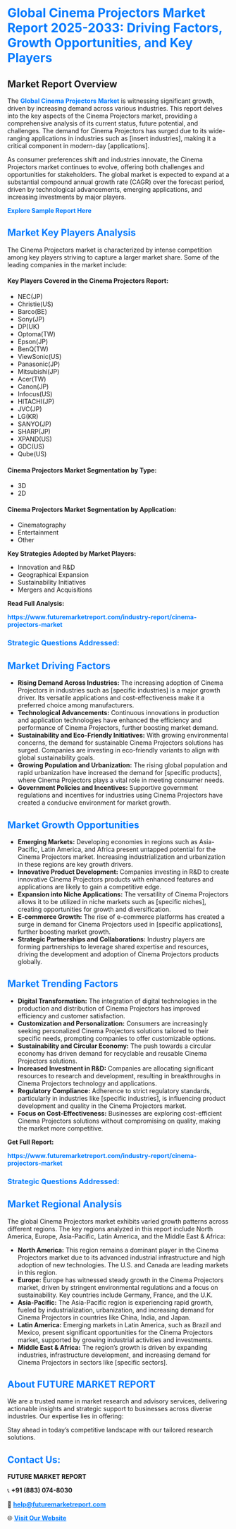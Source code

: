 <h1 style="color: #007BFF;">Global Cinema Projectors Market Report 2025-2033: Driving Factors, Growth Opportunities, and Key Players</h1>

<section id="overview">
<h2>Market Report Overview</h2>
<p>The <a href="https://www.futuremarketreport.com/industry-report/cinema-projectors-market" style="color: #007BFF; text-decoration: none;"><strong>Global Cinema Projectors Market</strong></a> is witnessing significant growth, driven by increasing demand across various industries. This report delves into the key aspects of the Cinema Projectors market, providing a comprehensive analysis of its current status, future potential, and challenges. The demand for Cinema Projectors has surged due to its wide-ranging applications in industries such as [insert industries], making it a critical component in modern-day [applications].</p>
<p>As consumer preferences shift and industries innovate, the Cinema Projectors market continues to evolve, offering both challenges and opportunities for stakeholders. The global market is expected to expand at a substantial compound annual growth rate (CAGR) over the forecast period, driven by technological advancements, emerging applications, and increasing investments by major players.</p>
</section>

<section id="overview">
<p><a href="https://www.futuremarketreport.com/request-sample/reportId=44166" style="color: #007BFF; text-decoration: none;"><strong>Explore Sample Report Here</strong></a></p>
</section>

<section id="key-players">
<h2 style="color: #007BFF;">Market Key Players Analysis</h2>
<p>The Cinema Projectors market is characterized by intense competition among key players striving to capture a larger market share. Some of the leading companies in the market include:</p>
<h4>Key Players Covered in the Cinema Projectors Report:</h4>
<ul><li>NEC(JP)</li><li>Christie(US)</li><li>Barco(BE)</li><li>Sony(JP)</li><li>DP(UK)</li><li>Optoma(TW)</li><li>Epson(JP)</li><li>BenQ(TW)</li><li>ViewSonic(US)</li><li>Panasonic(JP)</li><li>Mitsubishi(JP)</li><li>Acer(TW)</li><li>Canon(JP)</li><li>Infocus(US)</li><li>HITACHI(JP)</li><li>JVC(JP)</li><li>LG(KR)</li><li>SANYO(JP)</li><li>SHARP(JP)</li><li>XPAND(US)</li><li>GDC(US)</li><li>Qube(US)</li></ul>
<h4>Cinema Projectors Market Segmentation by Type:</h4>
<ul><li>3D</li><li>2D</li></ul>

<h4>Cinema Projectors Market Segmentation by Application:</h4>
<ul><li>Cinematography</li><li>Entertainment</li><li>Other</li></ul>
<p><strong>Key Strategies Adopted by Market Players:</strong></p>
<ul>
<li>Innovation and R&D</li>
<li>Geographical Expansion</li>
<li>Sustainability Initiatives</li>
<li>Mergers and Acquisitions</li>
</ul>
</section>

<section>
<p><strong>Read Full Analysis: </strong></p><a href="https://www.futuremarketreport.com/industry-report/cinema-projectors-market" style="color: #007BFF; text-decoration: none;"><strong>https://www.futuremarketreport.com/industry-report/cinema-projectors-market</strong></a>
<h3 style="color: #007BFF;">Strategic Questions Addressed:</h3>
</section>

<section id="driving-factors">
<h2 style="color: #007BFF;">Market Driving Factors</h2>
<ul>
<li><strong>Rising Demand Across Industries:</strong> The increasing adoption of Cinema Projectors in industries such as [specific industries] is a major growth driver. Its versatile applications and cost-effectiveness make it a preferred choice among manufacturers.</li>
<li><strong>Technological Advancements:</strong> Continuous innovations in production and application technologies have enhanced the efficiency and performance of Cinema Projectors, further boosting market demand.</li>
<li><strong>Sustainability and Eco-Friendly Initiatives:</strong> With growing environmental concerns, the demand for sustainable Cinema Projectors solutions has surged. Companies are investing in eco-friendly variants to align with global sustainability goals.</li>
<li><strong>Growing Population and Urbanization:</strong> The rising global population and rapid urbanization have increased the demand for [specific products], where Cinema Projectors plays a vital role in meeting consumer needs.</li>
<li><strong>Government Policies and Incentives:</strong> Supportive government regulations and incentives for industries using Cinema Projectors have created a conducive environment for market growth.</li>
</ul>
</section>

<section id="growth-opportunities">
<h2 style="color: #007BFF;">Market Growth Opportunities</h2>
<ul>
<li><strong>Emerging Markets:</strong> Developing economies in regions such as Asia-Pacific, Latin America, and Africa present untapped potential for the Cinema Projectors market. Increasing industrialization and urbanization in these regions are key growth drivers.</li>
<li><strong>Innovative Product Development:</strong> Companies investing in R&D to create innovative Cinema Projectors products with enhanced features and applications are likely to gain a competitive edge.</li>
<li><strong>Expansion into Niche Applications:</strong> The versatility of Cinema Projectors allows it to be utilized in niche markets such as [specific niches], creating opportunities for growth and diversification.</li>
<li><strong>E-commerce Growth:</strong> The rise of e-commerce platforms has created a surge in demand for Cinema Projectors used in [specific applications], further boosting market growth.</li>
<li><strong>Strategic Partnerships and Collaborations:</strong> Industry players are forming partnerships to leverage shared expertise and resources, driving the development and adoption of Cinema Projectors products globally.</li>
</ul>
</section>

<section id="trending-factors">
<h2 style="color: #007BFF;">Market Trending Factors</h2>
<ul>
<li><strong>Digital Transformation:</strong> The integration of digital technologies in the production and distribution of Cinema Projectors has improved efficiency and customer satisfaction.</li>
<li><strong>Customization and Personalization:</strong> Consumers are increasingly seeking personalized Cinema Projectors solutions tailored to their specific needs, prompting companies to offer customizable options.</li>
<li><strong>Sustainability and Circular Economy:</strong> The push towards a circular economy has driven demand for recyclable and reusable Cinema Projectors solutions.</li>
<li><strong>Increased Investment in R&D:</strong> Companies are allocating significant resources to research and development, resulting in breakthroughs in Cinema Projectors technology and applications.</li>
<li><strong>Regulatory Compliance:</strong> Adherence to strict regulatory standards, particularly in industries like [specific industries], is influencing product development and quality in the Cinema Projectors market.</li>
<li><strong>Focus on Cost-Effectiveness:</strong> Businesses are exploring cost-efficient Cinema Projectors solutions without compromising on quality, making the market more competitive.</li>
</ul>
</section>

<section>
<p><strong>Get Full Report: </strong></p><a href="https://www.futuremarketreport.com/industry-report/cinema-projectors-market" style="color: #007BFF; text-decoration: none;"><strong>https://www.futuremarketreport.com/industry-report/cinema-projectors-market</strong></a>
<h3 style="color: #007BFF;">Strategic Questions Addressed:</h3>
</section>


<section id="regional-analysis">
<h2 style="color: #007BFF;">Market Regional Analysis</h2>
<p>The global Cinema Projectors market exhibits varied growth patterns across different regions. The key regions analyzed in this report include North America, Europe, Asia-Pacific, Latin America, and the Middle East & Africa:</p>
<ul>
<li><strong>North America:</strong> This region remains a dominant player in the Cinema Projectors market due to its advanced industrial infrastructure and high adoption of new technologies. The U.S. and Canada are leading markets in this region.</li>
<li><strong>Europe:</strong> Europe has witnessed steady growth in the Cinema Projectors market, driven by stringent environmental regulations and a focus on sustainability. Key countries include Germany, France, and the U.K.</li>
<li><strong>Asia-Pacific:</strong> The Asia-Pacific region is experiencing rapid growth, fueled by industrialization, urbanization, and increasing demand for Cinema Projectors in countries like China, India, and Japan.</li>
<li><strong>Latin America:</strong> Emerging markets in Latin America, such as Brazil and Mexico, present significant opportunities for the Cinema Projectors market, supported by growing industrial activities and investments.</li>
<li><strong>Middle East & Africa:</strong> The region’s growth is driven by expanding industries, infrastructure development, and increasing demand for Cinema Projectors in sectors like [specific sectors].</li>
</ul>
</section>

<footer>
<h2 style="color: #007BFF;">About FUTURE MARKET REPORT</h2>
<p>We are a trusted name in market research and advisory services, delivering actionable insights and strategic support to businesses across diverse industries. Our expertise lies in offering:</p>

<p>Stay ahead in today’s competitive landscape with our tailored research solutions.</p>

<h2 style="color: #007BFF;">Contact Us:</h2>
<p><strong>FUTURE MARKET REPORT</strong></p>
<p>📞 <strong>+91 (883) 074-8030</strong></p>
<p>📧 <strong><a href="mailto:help@futuremarketreport.com" style="color: #007BFF;">help@futuremarketreport.com</a></strong></p>
<p>🌐 <strong><a href="https://www.futuremarketreport.com/" style="color: #007BFF;">Visit Our Website</a></strong></p>
</footer>